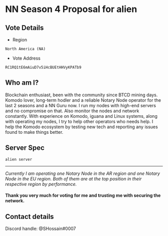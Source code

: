 # NN Season 4 Proposal for alien
## Vote Details
- Region
```
North America (NA)
```
- Vote Address
```
RC1RQ1tE6mAiuD7v5iHcBUEtHHVyKPATb9
```

## Who am I?
Blockchain enthusiast, been with the community since BTCD mining days. Komodo lover, long-term hodler and a reliable Notary Node operator for the last 2 seasons and a NN Guru now. I run my nodes with high-end servers and no compromise on that. Also monitor the nodes and network constantly. With experience on Komodo, iguana and Linux systems, along with operating my nodes, I try to help other operators who needs help. I help the Komodo ecosystem by testing new tech and reporting any issues found to make things better.

## Server Spec
```
alien server
```
---
_Currently I am operating one Notary Node in the AR region and one Notary Node in the EU region. Both of them are at the top position in their respective region by performance._

#### Thank you very much for voting for me and trusting me with securing the network.
## Contact details
Discord handle: @SHossain#0007
